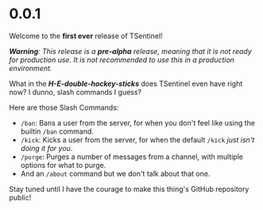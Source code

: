 # 0.0.1

Welcome to the **first ever** release of TSentinel!

***Warning**: This release is a **pre-alpha** release, meaning that it is not ready for production use. It is not
recommended to use this in a production environment.*

What in the **_H-E-double-hockey-sticks_** does TSentinel even have right now? I dunno, slash commands I guess?

Here are those Slash Commands:

- `/ban`: Bans a user from the server, for when you don't feel like using the builtin `/ban` command.
- `/kick`: Kicks a user from the server, for when the default `/kick` _just isn't doing it for you_.
- `/purge`: Purges a number of messages from a channel, with multiple options for what to purge.
- And an `/about` command but we don't talk about that one.

Stay tuned until I have the courage to make this thing's GitHub repository public!
